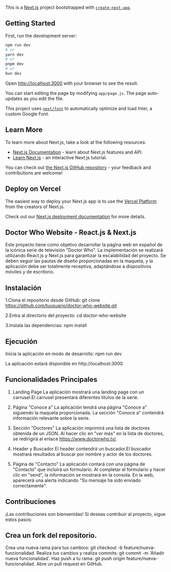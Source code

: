 This is a [Next.js](https://nextjs.org/) project bootstrapped with [`create-next-app`](https://github.com/vercel/next.js/tree/canary/packages/create-next-app).

## Getting Started

First, run the development server:

```bash
npm run dev
# or
yarn dev
# or
pnpm dev
# or
bun dev
```

Open [http://localhost:3000](http://localhost:3000) with your browser to see the result.

You can start editing the page by modifying `app/page.js`. The page auto-updates as you edit the file.

This project uses [`next/font`](https://nextjs.org/docs/basic-features/font-optimization) to automatically optimize and load Inter, a custom Google Font.

## Learn More

To learn more about Next.js, take a look at the following resources:

- [Next.js Documentation](https://nextjs.org/docs) - learn about Next.js features and API.
- [Learn Next.js](https://nextjs.org/learn) - an interactive Next.js tutorial.

You can check out [the Next.js GitHub repository](https://github.com/vercel/next.js/) - your feedback and contributions are welcome!

## Deploy on Vercel

The easiest way to deploy your Next.js app is to use the [Vercel Platform](https://vercel.com/new?utm_medium=default-template&filter=next.js&utm_source=create-next-app&utm_campaign=create-next-app-readme) from the creators of Next.js.

Check out our [Next.js deployment documentation](https://nextjs.org/docs/deployment) for more details.


## Doctor Who Website - React.js & Next.js

Este proyecto tiene como objetivo desarrollar la página web en español de la icónica serie de televisión "Doctor Who". La implementación se realizará utilizando React.js y Next.js para garantizar la escalabilidad del proyecto. Se deben seguir las pautas de diseño proporcionadas en la maqueta, y la aplicación debe ser totalmente receptiva, adaptándose a dispositivos móviles y de escritorio.

## Instalación

1.Clona el repositorio desde GitHub:
git clone https://github.com/tuusuario/doctor-who-website.git

2.Entra al directorio del proyecto:
cd doctor-who-website

3.Instala las dependencias:
npm install

## Ejecución

Inicia la aplicación en modo de desarrollo:
npm run dev

La aplicación estará disponible en http://localhost:3000.

## Funcionalidades Principales

1. Landing Page
La aplicación mostrará una landing page con un carrusel.El carrusel presentará diferentes títulos de la serie.

2. Página "Conoce a"
La aplicación tendrá una página "Conoce a" siguiendo la maqueta proporcionada.
La sección "Conoce a" contendrá información relevante sobre la serie.

3. Sección "Doctores"
La aplicación imprimirá una lista de doctores obtenida de un JSON. Al hacer clic en "ver más" en la lista de doctores, se redirigirá al enlace https://www.doctorwho.tv/.

4. Header y Buscador
El header contendrá un buscador.El buscador mostrará resultados al buscar por nombre y actor de los doctores.

5. Página de "Contacto"
La aplicación contará con una página de "Contacto" que incluirá un formulario.
Al completar el formulario y hacer clic en "send", la información se mostrará en la consola.
En la web, aparecerá una alerta indicando "Su mensaje ha sido enviado correctamente".

## Contribuciones

¡Las contribuciones son bienvenidas! Si deseas contribuir al proyecto, sigue estos pasos:

## Crea un fork del repositorio.
Crea una nueva rama para tus cambios: git checkout -b feature/nueva-funcionalidad.
Realiza tus cambios y realiza commits: git commit -m 'Añadir nueva funcionalidad'.
Haz push a tu rama: git push origin feature/nueva-funcionalidad.
Abre un pull request en GitHub.
